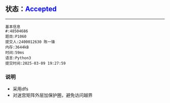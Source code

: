 ## 状态：<span style="color:blue">Accepted</span>

------



```
基本信息
#:48504686
题目:P1060
提交人:2400012630 陈一锋
内存:3644kB
时间:59ms
语言:Python3
提交时间:2025-03-09 19:27:59
```

### 说明

- 采用dfs
- 对迷宫矩阵外层加保护圈，避免访问越界